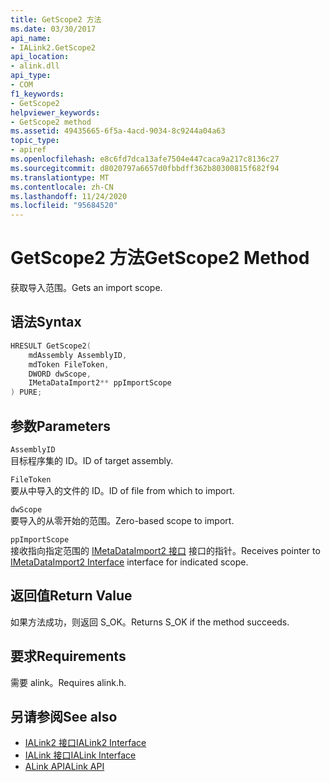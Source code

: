 ```yaml
---
title: GetScope2 方法
ms.date: 03/30/2017
api_name:
- IALink2.GetScope2
api_location:
- alink.dll
api_type:
- COM
f1_keywords:
- GetScope2
helpviewer_keywords:
- GetScope2 method
ms.assetid: 49435665-6f5a-4acd-9034-8c9244a04a63
topic_type:
- apiref
ms.openlocfilehash: e8c6fd7dca13afe7504e447caca9a217c8136c27
ms.sourcegitcommit: d8020797a6657d0fbbdff362b80300815f682f94
ms.translationtype: MT
ms.contentlocale: zh-CN
ms.lasthandoff: 11/24/2020
ms.locfileid: "95684520"
---
```

# <a name="getscope2-method"></a><span data-ttu-id="46205-102">GetScope2 方法</span><span class="sxs-lookup"><span data-stu-id="46205-102">GetScope2 Method</span></span>

<span data-ttu-id="46205-103">获取导入范围。</span><span class="sxs-lookup"><span data-stu-id="46205-103">Gets an import scope.</span></span>  
  
## <a name="syntax"></a><span data-ttu-id="46205-104">语法</span><span class="sxs-lookup"><span data-stu-id="46205-104">Syntax</span></span>  
  
```cpp  
HRESULT GetScope2(  
    mdAssembly AssemblyID,  
    mdToken FileToken,  
    DWORD dwScope,  
    IMetaDataImport2** ppImportScope  
) PURE;
```  
  
## <a name="parameters"></a><span data-ttu-id="46205-105">参数</span><span class="sxs-lookup"><span data-stu-id="46205-105">Parameters</span></span>  

 `AssemblyID`  
 <span data-ttu-id="46205-106">目标程序集的 ID。</span><span class="sxs-lookup"><span data-stu-id="46205-106">ID of target assembly.</span></span>  
  
 `FileToken`  
 <span data-ttu-id="46205-107">要从中导入的文件的 ID。</span><span class="sxs-lookup"><span data-stu-id="46205-107">ID of file from which to import.</span></span>  
  
 `dwScope`  
 <span data-ttu-id="46205-108">要导入的从零开始的范围。</span><span class="sxs-lookup"><span data-stu-id="46205-108">Zero-based scope to import.</span></span>  
  
 `ppImportScope`  
 <span data-ttu-id="46205-109">接收指向指定范围的 [IMetaDataImport2 接口](../metadata/imetadataimport2-interface.md) 接口的指针。</span><span class="sxs-lookup"><span data-stu-id="46205-109">Receives pointer to [IMetaDataImport2 Interface](../metadata/imetadataimport2-interface.md) interface for indicated scope.</span></span>  
  
## <a name="return-value"></a><span data-ttu-id="46205-110">返回值</span><span class="sxs-lookup"><span data-stu-id="46205-110">Return Value</span></span>  

 <span data-ttu-id="46205-111">如果方法成功，则返回 S_OK。</span><span class="sxs-lookup"><span data-stu-id="46205-111">Returns S_OK if the method succeeds.</span></span>  
  
## <a name="requirements"></a><span data-ttu-id="46205-112">要求</span><span class="sxs-lookup"><span data-stu-id="46205-112">Requirements</span></span>  

 <span data-ttu-id="46205-113">需要 alink。</span><span class="sxs-lookup"><span data-stu-id="46205-113">Requires alink.h.</span></span>  
  
## <a name="see-also"></a><span data-ttu-id="46205-114">另请参阅</span><span class="sxs-lookup"><span data-stu-id="46205-114">See also</span></span>

- [<span data-ttu-id="46205-115">IALink2 接口</span><span class="sxs-lookup"><span data-stu-id="46205-115">IALink2 Interface</span></span>](ialink2-interface.md)
- [<span data-ttu-id="46205-116">IALink 接口</span><span class="sxs-lookup"><span data-stu-id="46205-116">IALink Interface</span></span>](ialink-interface.md)
- [<span data-ttu-id="46205-117">ALink API</span><span class="sxs-lookup"><span data-stu-id="46205-117">ALink API</span></span>](index.md)
